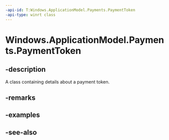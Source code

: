 ```yaml
---
-api-id: T:Windows.ApplicationModel.Payments.PaymentToken
-api-type: winrt class
---
```


<!-- Class syntax.
public class PaymentToken : Windows.ApplicationModel.Payments.IPaymentToken
-->

# Windows.ApplicationModel.Payments.PaymentToken

## -description
A class containing details about a payment token.

## -remarks

## -examples

## -see-also